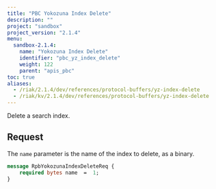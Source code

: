 ```yaml
---
title: "PBC Yokozuna Index Delete"
description: ""
project: "sandbox"
project_version: "2.1.4"
menu:
  sandbox-2.1.4:
    name: "Yokozuna Index Delete"
    identifier: "pbc_yz_index_delete"
    weight: 122
    parent: "apis_pbc"
toc: true
aliases:
  - /riak/2.1.4/dev/references/protocol-buffers/yz-index-delete
  - /riak/kv/2.1.4/dev/references/protocol-buffers/yz-index-delete
---
```


Delete a search index.

## Request

The `name` parameter is the name of the index to delete, as a binary.

```protobuf
message RpbYokozunaIndexDeleteReq {
    required bytes name  =  1;
}
```
